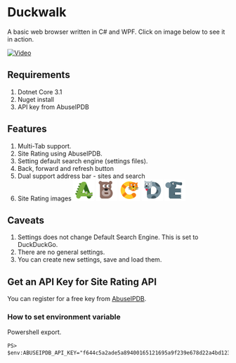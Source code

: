 ﻿# Duckwalk 
A basic web browser written in C# and WPF. Click on image below to see it in action.

[![Video](https://img.youtube.com/vi/ht_DNGmBwyo/hqdefault.jpg)](https://youtu.be/ht_DNGmBwyo)

## Requirements
1. Dotnet Core 3.1
2. Nuget install
3. API key from AbuseIPDB

## Features
1. Multi-Tab support.
1. Site Rating using AbuseIPDB.
1. Setting default search engine (settings files).
1. Back, forward and refresh button
1. Dual support address bar - sites and search
1. Site Rating images 
  ![A](/Images/icons8-a-cute-48.png)
  ![B](/Images/icons8-b-cute-48.png)
  ![C](/Images/icons8-c-cute-48.png)
  ![D](/Images/icons8-d-cute-48.png)
  ![E](/Images/icons8-e-cute-48.png)

## Caveats
1. Settings does not change Default Search Engine. This is set to DuckDuckGo.
2. There are no general settings.
3. You can create new settings, save and load them.

## Get an API Key for Site Rating API
You can register for a free key from [AbuseIPDB](https://www.abuseipdb.com/).

### How to set environment variable
Powershell export.

```
PS> $env:ABUSEIPDB_API_KEY="f644c5a2ade5a89400165121695a9f239e678d22a4bd12337091263e1d1487cbf20fad9169207bc0"
```
